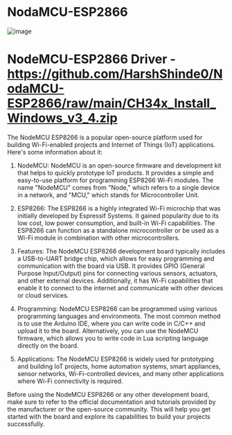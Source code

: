 # NodaMCU-ESP2866

![image](https://github.com/HarshShinde0/NodaMCU-ESP2866/assets/113786425/af4db1fc-f8f5-476c-9e74-ee80ba6bd274)


# NodeMCU-ESP2866 Driver - https://github.com/HarshShinde0/NodaMCU-ESP2866/raw/main/CH34x_Install_Windows_v3_4.zip


The NodeMCU ESP8266 is a popular open-source platform used for building Wi-Fi-enabled projects and Internet of Things (IoT) applications. Here's some information about it:

1. NodeMCU: NodeMCU is an open-source firmware and development kit that helps to quickly prototype IoT products. It provides a simple and easy-to-use platform for programming ESP8266 Wi-Fi modules. The name "NodeMCU" comes from "Node," which refers to a single device in a network, and "MCU," which stands for Microcontroller Unit.

2. ESP8266: The ESP8266 is a highly integrated Wi-Fi microchip that was initially developed by Espressif Systems. It gained popularity due to its low cost, low power consumption, and built-in Wi-Fi capabilities. The ESP8266 can function as a standalone microcontroller or be used as a Wi-Fi module in combination with other microcontrollers.

3. Features: The NodeMCU ESP8266 development board typically includes a USB-to-UART bridge chip, which allows for easy programming and communication with the board via USB. It provides GPIO (General Purpose Input/Output) pins for connecting various sensors, actuators, and other external devices. Additionally, it has Wi-Fi capabilities that enable it to connect to the internet and communicate with other devices or cloud services.

4. Programming: NodeMCU ESP8266 can be programmed using various programming languages and environments. The most common method is to use the Arduino IDE, where you can write code in C/C++ and upload it to the board. Alternatively, you can use the NodeMCU firmware, which allows you to write code in Lua scripting language directly on the board.

5. Applications: The NodeMCU ESP8266 is widely used for prototyping and building IoT projects, home automation systems, smart appliances, sensor networks, Wi-Fi-controlled devices, and many other applications where Wi-Fi connectivity is required.

Before using the NodeMCU ESP8266 or any other development board, make sure to refer to the official documentation and tutorials provided by the manufacturer or the open-source community. This will help you get started with the board and explore its capabilities to build your projects successfully.
